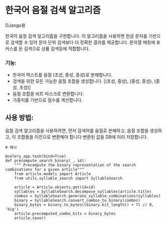# 한국어 음절 검색 알고리즘
DJango용

한국어 음절 검색 알고리즘을 구현합니다. 이 알고리즘을 사용하면 한글 문자를 기반으로 검색할 수 있어 문자 단위 검색보다 더 정확한 결과를 제공합니다.
문자열 매칭에 포커스를 둔 검색으로 상품 검색등에 적합합니다.

### 기능:

- 한국어 텍스트를 음절 (초성, 중성, 종성)로 분해합니다.
- 검색을 위한 모든 가능한 음절 조합을 생성합니다. [(초성, 중성), (중성, 종성), (종성, 초성)]
- 음절 조합을 비트 마스크로 변환합니다.
- 가중치를 기반으로 점수를 계산합니다.


## 사용 방법:
음절 검색 알고리즘을 사용하려면, 먼저 검색어를 음절로 분해하고, 음절 조합을 생성하고, 이 조합들을 이진으로 변환해야 합니다
변환된 값을 DB에 미리 저장합니다.
```
# 예시

@celery_app.task(bind=True)
def precompute_search_binary(_, id):
    """ Precompute the binary representation of the search combinations for a given article"""
    from article.models import Article
    from utils.syllable_search import SyllableSearch
    
    article = Article.objects.get(id=id)
    syllables = SyllableSearch.decompose_syllables(article.title)
    combos = SyllableSearch.generate_syllable_combinations(syllables)
    binary = SyllableSearch.convert_combos_to_binary(combos)
    binary_bytes = binary.to_bytes((binary.bit_length() + 7) // 8, 'big')
    article.precomputed_combo_bits = binary_bytes
    article.save()
```

